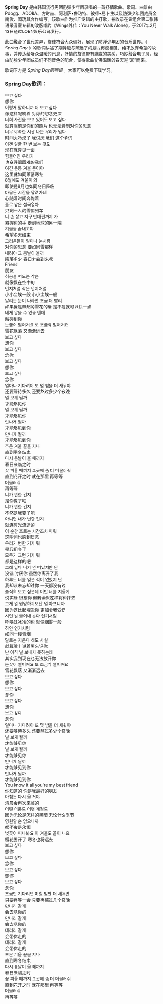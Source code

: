 

**Spring Day**
是由韩国流行男团防弹少年团录唱的一首抒情歌曲。歌词、曲谱由Pdogg、ADORA、方时赫、阿利萨•鲁珀特、彼得•易卜生以及防弹少年团成员金南俊、闵玧其合作编写。该歌曲作为推广专辑的主打歌，被收录在该组合第二张韩语录音室专辑的改版唱片《Wings外传：You
Never Walk Alone》，于2017年2月13日通过LOEN娱乐公司发行。

此曲融合了世代差异，旋律符合大众偏好，展现了防弹少年团的音乐世界。《 _Spring Day_
》的歌词讲述了期待能与疏远了的朋友再度相见，绝不放弃希望的故事，并传达给听众温暖的讯息，抒情的旋律带有朦胧的美感，巧妙融合电子风，经由防弹少年团成员们不同音色的配合，使得歌曲仿佛温暖的春天迎“耳”而来。

歌词下方是 _Spring Day钢琴谱_ ，大家可以免费下载学习。

### Spring Day歌词：

보고 싶다  
想你  
이렇게 말하니까 더 보고 싶다  
像这样呢喃着 对你的想念更深  
너희 사진을 보고 있어도 보고 싶다  
就算眼前是你们的照片 也无法抑制对你的思念  
너무 야속한 시간 나는 우리가 밉다  
时间太冷漠了 我讨厌 我们 这个单词  
이젠 얼굴 한 번 보는 것도  
现在就算见一面  
힘들어진 우리가  
也变得很困难的我们  
여긴 온통 겨울 뿐이야  
这里就如同萧瑟寒冬  
8월에도 겨울이 와  
即使是8月也如同冬日降临  
마음은 시간을 달려가네  
心随着时间奔跑着  
홀로 남은 설국열차  
只剩一人的雪国列车  
니 손 잡고 지구 반대편까지 가  
紧握你的手 走到地球的另一端  
겨울을 끝내고파  
希望冬天结束  
그리움들이 얼마나 눈처럼  
对你的思念 要如同雪那样  
내려야 그 봄날이 올까  
降落多少 春日才会到来呢  
Friend  
朋友  
허공을 떠도는 작은  
就像飘在空中的  
먼지처럼 작은 먼지처럼  
小小尘埃一般 小小尘埃一般  
날리는 눈이 나라면 조금 더 빨리  
如果我是飘起的雪花的话 是不是就可以快一点  
네게 닿을 수 있을 텐데  
触碰到你  
눈꽃이 떨어져요 또 조금씩 멀어져요  
雪花飘落 又渐渐远去  
보고 싶다  
想你  
보고 싶다  
念你  
보고 싶다  
想你  
보고 싶다  
念你  
얼마나 기다려야 또 몇 밤을 더 새워야  
还要等待多久 还要熬过多少个夜晚  
널 보게 될까  
才能够见你  
널 보게 될까  
才能够见你  
만나게 될까  
才能够见到你  
만나게 될까  
才能够见到你  
추운 겨울 끝을 지나  
直到寒冬结束  
다시 봄날이 올 때까지  
春日来临之时  
꽃 피울 때까지 그곳에 좀 더 머물러줘  
直到花开之时 就在那里 再等等  
머물러줘  
再等等  
니가 변한 건지  
是你变了吧  
니가 변한 건지  
不然是我变了吧  
아니면 내가 변한 건지  
就连时光流逝的  
이 순간 흐르는 시간조차 미워  
这瞬间也感到厌恶  
우리가 변한 거지 뭐  
是我们变了  
모두가 그런 거지 뭐  
都是这样的吧  
그래 밉다 니가 넌 떠났지만 단  
没错 讨厌你 虽然你离开了我  
하루도 너를 잊은 적이 없었지 난  
我却从未忘却过你 一天都没有过  
솔직히 보고 싶은데 이만 너를 지울게  
说实话 很想你 但我会就这样将你抹去  
그게 널 원망하기보단 덜 아프니까  
因为这比起埋怨你 更加令我受伤  
시린 널 불어내 본다 연기처럼  
呼唤过冰冷的你 就像烟雾一般  
하얀 연기처럼  
如同一缕青烟  
말로는 지운다 해도 사실  
就算嘴上说着要忘记你  
난 아직 널 보내지 못하는데  
其实我到现在也无法放开你  
눈꽃이 떨어져요 또 조금씩 멀어져요  
雪花飘落 又渐渐远去  
보고 싶다  
想你  
보고 싶다  
念你  
보고 싶다  
想你  
보고 싶다  
念你  
얼마나 기다려야 또 몇 밤을 더 새워야  
还要等待多久 还要熬过多少个夜晚  
널 보게 될까  
才能够见你  
널 보게 될까  
才能够见你  
만나게 될까  
才能够见到你  
만나게 될까  
才能够见到你  
You know it all you're my best friend  
你知道的 你是我最好的朋友  
아침은 다시 올 거야  
清晨会再次来临的  
어떤 어둠도 어떤 계절도  
因为无论是怎样的黑暗 无论什么季节  
영원할 순 없으니까  
都不会是永恒  
벚꽃이 피나봐요 이 겨울도 끝이 나요  
樱花要开了 寒冬也将远去  
보고 싶다  
想你  
보고 싶다  
念你  
보고 싶다  
想你  
보고 싶다  
念你  
조금만 기다리면 며칠 밤만 더 새우면  
只要再等一会 只要再熬过几个夜晚  
만나러 갈게  
会去见你的  
만나러 갈게  
会去见你的  
데리러 갈게  
会带你走的  
데리러 갈게  
会带你走的  
추운 겨울 끝을 지나  
直到寒冬结束  
다시 봄날이 올 때까지  
春日来临之时  
꽃 피울 때까지 그곳에 좀 더 머물러줘  
直到花开之时 就在那里 再等等  
머물러줘  
再等等

